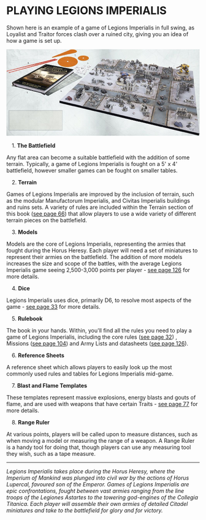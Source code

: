 # PLAYING LEGIONS IMPERIALIS

Shown here is an example of a game of Legions Imperialis in full swing, as Loyalist and Traitor forces clash over a ruined city, giving you an idea of how a game is set up.

[![](media/playfield_thumbnail.jpg)](media/playfield.jpg)

&emsp;1. **The Battlefield**

Any flat area can become a suitable battlefield with the addition of some terrain. Typically, a game of Legions Imperialis is fought on a 5' x 4' battlefield, however smaller games can be fought on smaller tables.

&emsp;2. **Terrain**

Games of Legions Imperialis are improved by the inclusion of terrain, such as the modular Manufactorum Imperialis, and Civitas Imperialis buildings and ruins sets. A variety of rules are included within the Terrain section of this book ([see page 66](./legions_imperialis_rules/terrain.md)) that allow players to use a wide variety of different terrain pieces on the battlefield.

&emsp;3. **Models**

Models are the core of Legions Imperialis, representing the armies that fought during the Horus Heresy. Each player will need a set of miniatures to represent their armies on the battlefield. The addition of more models increases the size and scope of the battles, with the average Legions Imperialis game seeing 2,500-3,000 points per player - [see page 126](./legions_imperialis_rules/mustering_an_army.md) for more details.

&emsp;4. **Dice**

Legions Imperialis uses dice, primarily D6, to resolve most aspects of the game - [see page 33](./legions_imperialis_rules/core_principles.md#dice-and-dice-rolls) for more details.

&emsp;5. **Rulebook**

The book in your hands. Within, you'll find all the rules you need to play a game of Legions Imperialis, including the core rules ([see page 32](./legions_imperialis_rules/core_principles.md)) , Missions ([see page 104](./legions_imperialis_rules/missions.md)) and Army Lists and datasheets ([see page 126](./legions_imperialis_rules/mustering_an_army.md)).

&emsp;6. **Reference Sheets**

A reference sheet which allows players to easily look up the most commonly used rules and tables for Legions Imperialis mid-game.

&emsp;7. **Blast and Flame Templates**

These templates represent massive explosions, energy blasts and gouts of flame, and are used with weapons that have certain Traits - [see page 77](./legions_imperialis_rules/weapon_traits.md) for more details.

&emsp;8. **Range Ruler**

At various points, players will be called upon to measure distances, such as when moving a model or measuring the range of a weapon. A Range Ruler is a handy tool for doing that, though players can use any measuring tool they wish, such as a tape measure.

---

*Legions Imperialis takes place during the Horus Heresy, where the Imperium of Mankind was plunged into civil war by the actions of Horus Lupercal, favoured son of the Emperor. Games of Legions Imperialis are epic confrontations, fought between vast armies ranging from the line troops of the Legiones Astartes to the towering god-engines of the Collegia Titanica. Each player will assemble their own armies of detailed Citadel miniatures and take to the battlefield for glory and for victory.*